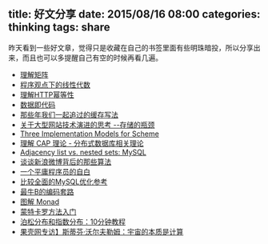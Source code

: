 title: 好文分享
date: 2015/08/16 08:00
categories: thinking
tags: share
---
昨天看到一些好文章，觉得只是收藏在自己的书签里面有些明珠暗投，所以分享出来，而且也可以多提醒自己有空的时候再看几遍。

+ [理解矩阵](http://blog.csdn.net/myan/article/details/647511)
+ [程序观点下的线性代数](http://www.cnblogs.com/weidagang2046/p/linear-algebra-from-programming-perspective.html)
+ [理解HTTP幂等性](http://www.cnblogs.com/weidagang2046/archive/2011/06/04/idempotence.html)
+ [数据即代码](http://www.cnblogs.com/weidagang2046/p/data_as_code.html)
+ [那些年我们一起追过的缓存写法](http://www.cnblogs.com/mushroom/p/4199701.html)
+ [关于大型网站技术演进的思考 --存储的瓶颈](http://www.cnblogs.com/sharpxiajun/p/4237704.html)
+ [Three Implementation Models for Scheme](http://www.cs.indiana.edu/~dyb/papers/3imp.pdf)
+ [理解 CAP 理论 - 分布式数据库相关理论](http://freestorm.org/2015/04/22/%E7%90%86%E8%A7%A3CAP%E7%90%86%E8%AE%BA.html)
+ [Adjacency list vs. nested sets: MySQL](http://explainextended.com/2009/09/29/adjacency-list-vs-nested-sets-mysql/)
+ [谈谈新浪微博背后的那些算法](http://www.techug.com/microblog-arithmetic)
+ [一个平庸程序员的自白](http://www.techug.com/mediocre)
+ [比较全面的MySQL优化参考](http://www.techug.com/mysql-optimization-reference-1)
+ [最牛B的编码套路](http://www.techug.com/best-coding-pattern)
+ [图解 Monad](http://www.ruanyifeng.com/blog/2015/07/monad.html)
+ [蒙特卡罗方法入门](http://www.ruanyifeng.com/blog/2015/07/monte-carlo-method.html)
+ [泊松分布和指数分布：10分钟教程](http://www.ruanyifeng.com/blog/2015/06/poisson-distribution.html)
+ [果壳网专访】斯蒂芬·沃尔夫勒姆：宇宙的本质是计算](http://www.guokr.com/article/439770/)